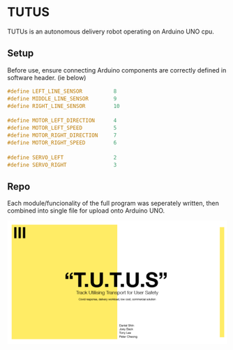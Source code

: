 # TUTUS

TUTUs is an autonomous delivery robot operating on Arduino UNO cpu.

## Setup

Before use, ensure connecting Arduino components are correctly defined in software header. (ie below)

```cpp
#define LEFT_LINE_SENSOR          8
#define MIDDLE_LINE_SENSOR        9
#define RIGHT_LINE_SENSOR         10

#define MOTOR_LEFT_DIRECTION      4
#define MOTOR_LEFT_SPEED          5
#define MOTOR_RIGHT_DIRECTION     7
#define MOTOR_RIGHT_SPEED         6

#define SERVO_LEFT                2
#define SERVO_RIGHT               3
```
## Repo

Each module/funcionality of the full program was seperately written, then combined into single file for upload onto Arduino UNO.

![TUTUs report slides](/HRI_TUTUS_summary_slides/HRI_TUTUS_summary_slides1024_1.png?raw=true "TUTUs summary slides")
